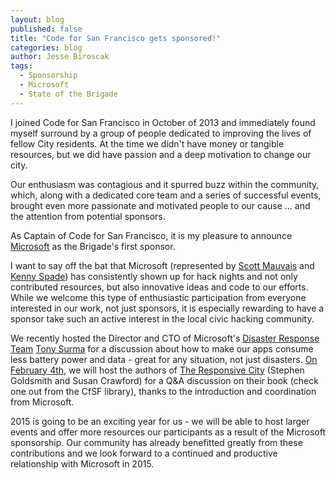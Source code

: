 ```yaml
---
layout: blog
published: false
title: "Code for San Francisco gets sponsored!"
categories: blog
author: Jesse Biroscak
tags: 
  - Sponsorship
  - Microsoft
  - State of the Brigade
---
```


I joined Code for San Francisco in October of 2013 and immediately found myself surround by a group of people dedicated to improving the lives of fellow City residents. At the time we didn't have money or tangible resources, but we did have passion and a deep motivation to change our city.

Our enthusiasm was contagious and it spurred buzz within the community, which, along with a dedicated core team and a series of successful events, brought even more passionate and motivated people to our cause ... and the attention from potential sponsors.

As Captain of Code for San Francisco, it is my pleasure to announce [Microsoft](http://www.microsoftbayarea.com/) as the Brigade's first sponsor.

I want to say off the bat that Microsoft (represented by [Scott Mauvais](http://www.microsoftbayarea.com/author/scottmauvais/) and [Kenny Spade](http://www.microsoftbayarea.com/author/kspade/)) has consistently shown up for hack nights and not only contributed resources, but also innovative ideas and code to our efforts. While we welcome this type of enthusiastic participation from everyone interested in our work, not just sponsors, it is especially rewarding to have a sponsor take such an active interest in the local civic hacking community.

We recently hosted the Director and CTO of Microsoft's [Disaster Response Team](http://www.microsoft.com/about/corporatecitizenship/en-us/serving-communities/disaster-and-humanitarian-response/) [Tony Surma](https://twitter.com/tonysurma) for a discussion about how to make our apps consume less battery power and data - great for any situation, not just disasters.  [On February 4th](http://www.meetup.com/Code-for-San-Francisco-Civic-Hack-Night/events/219643560/), we will host the authors of [The Responsive City](http://datasmart.ash.harvard.edu/responsivecity) (Stephen Goldsmith and Susan Crawford) for a Q&A discussion on their book (check one out from the CfSF library), thanks to the introduction and coordination from Microsoft. 

2015 is going to be an exciting year for us - we will be able to host larger events and offer more resources our participants as a result of the Microsoft sponsorship. Our community has already benefitted greatly from these contributions and we look forward to a continued and productive relationship with Microsoft in 2015. 

